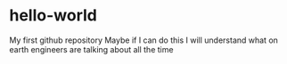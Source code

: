 # hello-world
My first github repository
Maybe if I can do this I will understand what on earth engineers are talking about all the time
